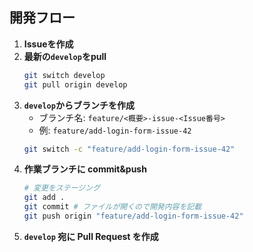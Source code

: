 ## 開発フロー

1. **Issueを作成**
1. **最新の`develop`をpull**
   ```bash
   git switch develop
   git pull origin develop
   ```
1. **`develop`からブランチを作成**
   - ブランチ名: `feature/<概要>-issue-<Issue番号>`
   - 例: `feature/add-login-form-issue-42`
   ```bash
   git switch -c "feature/add-login-form-issue-42"
   ```
1. **作業ブランチに commit&push**
   ```bash
   # 変更をステージング
   git add .
   git commit # ファイルが開くので開発内容を記載
   git push origin "feature/add-login-form-issue-42"
   ```
1. **`develop` 宛に Pull Request を作成**
